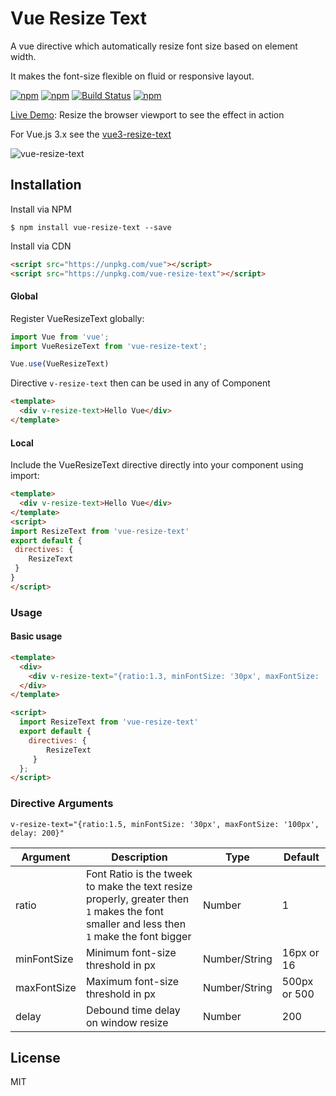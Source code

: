 # Vue Resize Text

A vue directive which automatically resize font size based on element width.

It makes the font-size flexible on fluid or responsive layout.


[![npm](https://img.shields.io/npm/v/vue-resize-text.svg?style=flat-square)](https://www.npmjs.com/package/vue-resize-text)
[![npm](https://img.shields.io/npm/dt/vue-resize-text.svg?style=flat-square)](https://www.npmjs.com/package/vue-resize-text)
[![Build Status](https://travis-ci.org/JayeshLab/vue-resize-text.svg?branch=master)](https://travis-ci.org/JayeshLab/vue-resize-text)
[![npm](https://img.shields.io/npm/l/vue-resize-text.svg?style=flat-square)](http://opensource.org/licenses/MIT)

[Live Demo](https://jayeshlab.github.io/vue-resize-text/index.html): Resize the browser viewport to see the effect in action

For Vue.js 3.x see the [vue3-resize-text](https://github.com/JayeshLab/vue3-resize-text "vue3-resize-text")

![vue-resize-text](https://user-images.githubusercontent.com/36194663/48419503-21935780-e77e-11e8-8a2f-6a1c9e33f740.gif)

## Installation

Install via NPM

`$ npm install vue-resize-text --save`

Install via CDN

```html
<script src="https://unpkg.com/vue"></script>
<script src="https://unpkg.com/vue-resize-text"></script>
```

#### Global

Register VueResizeText globally:

```javascript
import Vue from 'vue';
import VueResizeText from 'vue-resize-text';

Vue.use(VueResizeText)
```
Directive ```v-resize-text``` then can be used in any of Component

```html
<template>
  <div v-resize-text>Hello Vue</div>
</template>
```

#### Local

Include the VueResizeText  directive directly into your component using import:

```html
<template>
  <div v-resize-text>Hello Vue</div>
</template>
<script>
import ResizeText from 'vue-resize-text'
export default {
 directives: {
    ResizeText
 }
}
</script>
```

### Usage

#### Basic usage

```html
<template>
  <div>
    <div v-resize-text="{ratio:1.3, minFontSize: '30px', maxFontSize: '100px', delay: 200}">Hello Vue</div>
  </div>
</template>

<script>
  import ResizeText from 'vue-resize-text'
  export default {
    directives: {
        ResizeText
     }
  };
</script>
```

### Directive Arguments
`v-resize-text="{ratio:1.5, minFontSize: '30px', maxFontSize: '100px', delay: 200}"`

| Argument         | Description                 |  Type         |  Default     | 
| -----------      | ---------------             | ------------  | ------------ | 
|  ratio           |  Font Ratio is the tweek to make the text resize properly, greater then `1` makes the font smaller and less then `1` make the font bigger | Number        |     1       |
|  minFontSize     |  Minimum font-size threshold in px| Number/String |     16px or 16       |      -            |
|  maxFontSize     |  Maximum font-size threshold in px| Number/String  |     500px  or 500      |      -         |
|  delay           |  Debound time delay on window resize | Number        |  200   |      -        |

## License

MIT
